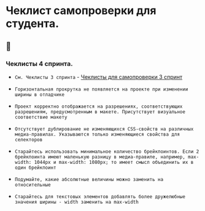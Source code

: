 # Чеклист самопроверки для студента.

## :thinking:

### Чеклисты 4 спринта.

* `См. Чеклисты 3 спринта` - [Чеклисты для самопроверки 3 спринт](/checklists/3-sprint-checks.md)

* `Горизонтальная прокрутка не появляется на проекте при изменении ширины в отладчике`

* `Проект корректно отображается на разрешениях, соответствующих разрешениям, предусмотренным в макете. Присутствует визуальное соответствие макету`

* `Отсутствует дублирование не изменяющихся CSS-свойств на различных медиа-правилах. Указываются только изменяющиеся свойства для селекторов` 

* `Старайтесь использовать минимальное количество брейкпоинтов. Если 2 брейкпоинта имеют маленькую разницу в медиа-правиле, например, max-width: 1044px и max-width: 1080px; то имеет смысл объединить их в один брейкпоинт`

* `Подумайте, какие абсолютные величины можно заменить на относительные`

* `Старайтесь для текстовых элементов добавлять более дружелюбные значения ширины - width заменить на max-width`

